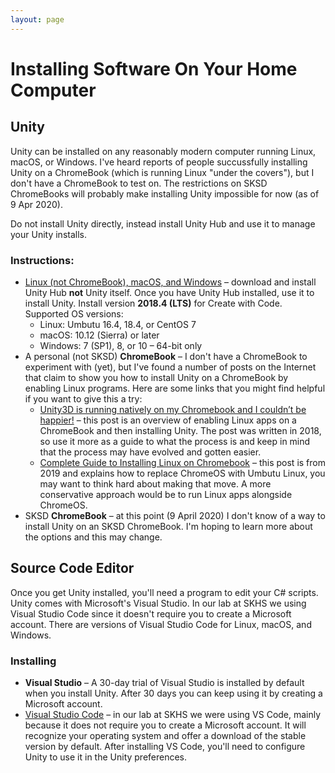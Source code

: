 ```yaml
---
layout: page
---
```


# Installing Software On Your Home Computer

## Unity

Unity can be installed on any reasonably modern computer running Linux, macOS, or Windows. I've heard reports of people succussfully installing Unity on a ChromeBook (which is running Linux "under the covers"), but I don't have a ChromeBook to test on. The restrictions on SKSD ChromeBooks will probably make installing Unity impossible for now (as of 9 Apr 2020).

Do not install Unity directly, instead install Unity Hub and use it to manage your Unity installs.

### Instructions:

* [Linux (not ChromeBook), macOS, and Windows](https://unity3d.com/get-unity/download) – download and install Unity Hub **not** Unity itself. Once you have Unity Hub installed, use it to install Unity. Install version **2018.4 (LTS)** for Create with Code. Supported OS versions:
  - Linux: Umbutu 16.4, 18.4, or CentOS 7
  - macOS: 10.12 (Sierra) or later
  - Windows: 7 (SP1), 8, or 10 – 64-bit only
* A personal (not SKSD) **ChromeBook** – I don't have a ChromeBook to experiment with (yet), but I've found a number of posts on the Internet that claim to show you how to install Unity on a ChromeBook by enabling Linux programs. Here are some links that you might find helpful if you want to give this a try:
  - [Unity3D is running natively on my Chromebook and I couldn’t be happier!](https://medium.com/@alexanderhaskins/unity3d-is-running-natively-on-my-chromebook-and-i-couldnt-be-happier-512a0c4b5e32) – this post is an overview of enabling Linux apps on a ChromeBook and then installing Unity. The post was written in 2018, so use it more as a guide to what the process is and keep in mind that the process may have evolved and gotten easier.
  - [Complete Guide to Installing Linux on Chromebook](https://itsfoss.com/install-linux-chromebook/) – this post is from 2019 and explains how to replace ChromeOS with Umbutu Linux, you may want to think hard about making that move. A more conservative approach would be to run Linux apps alongside ChromeOS.
* SKSD **ChromeBook** – at this point (9 April 2020) I don't know of a way to install Unity on an SKSD ChromeBook. I'm hoping to learn more about the options and this may change.

## Source Code Editor

Once you get Unity installed, you'll need a program to edit your C# scripts. Unity comes with Microsoft's Visual Studio. In our lab at SKHS we using Visual Studio Code since it doesn't require you to create a Microsoft account. There are versions of Visual Studio Code for Linux, macOS, and Windows.

### Installing
* **Visual Studio** – A 30-day trial of Visual Studio is installed by default when you install Unity. After 30 days you can keep using it by creating a Microsoft account.
* [Visual Studio Code](https://code.visualstudio.com) – in our lab at SKHS we were using VS Code, mainly because it does not require you to create a Microsoft account. It will recognize your operating system and offer a download of the stable version by default. After installing VS Code, you'll need to configure Unity to use it in the Unity preferences.
